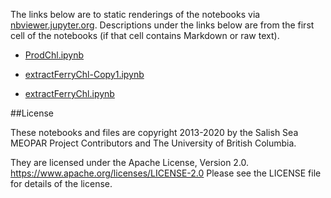 The links below are to static renderings of the notebooks via
[nbviewer.jupyter.org](https://nbviewer.jupyter.org/).
Descriptions under the links below are from the first cell of the notebooks
(if that cell contains Markdown or raw text).

* [ProdChl.ipynb](https://nbviewer.jupyter.org/github/SalishSeaCast/analysis-elise-2/blob/master/notebooks/forEvie/ProdChl.ipynb)  
    
* [extractFerryChl-Copy1.ipynb](https://nbviewer.jupyter.org/github/SalishSeaCast/analysis-elise-2/blob/master/notebooks/forEvie/extractFerryChl-Copy1.ipynb)  
    
* [extractFerryChl.ipynb](https://nbviewer.jupyter.org/github/SalishSeaCast/analysis-elise-2/blob/master/notebooks/forEvie/extractFerryChl.ipynb)  
    

##License

These notebooks and files are copyright 2013-2020
by the Salish Sea MEOPAR Project Contributors
and The University of British Columbia.

They are licensed under the Apache License, Version 2.0.
https://www.apache.org/licenses/LICENSE-2.0
Please see the LICENSE file for details of the license.
